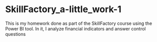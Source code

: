 # SkillFactory_a-little_work-1
This is my homework done as part of the SkillFactory course using the Power BI tool. In it, I analyze financial indicators and answer control questions
